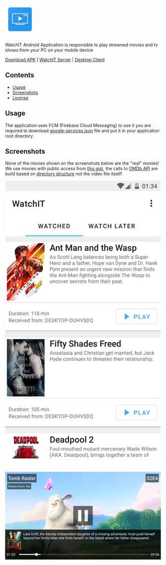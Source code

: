 # ![WatchIT](app/src/main/res/mipmap-xhdpi/ic_launcher.png)
WatchIT Android Application is responsible to play streamed movies and tv shows from your PC on your mobile device

[Download APK](https://github.com/tsvetilian-ty/WatchIt-Android-Client/releases) | [WatchIT Server](https://github.com/tsvetilian-ty/WatchIt-Server/) | [Desktop Client](https://raw.githubusercontent.com/tsvetilian-ty/WatchIt-Desktop-Client)

## Contents

- [Usage](#usage)
- [Screenshots](#screenshots)
- [License](LICENSE.md)

## Usage
The application uses FCM (Firebase Cloud Messaging) to use it you are required to download [google-services.json](https://support.google.com/firebase/answer/7015592?hl=en#android) file and put it in your application root directory

## Screenshots
None of the movies shown on the screenshots below are the "real" movies! 
We use movies with public access from [this gist](https://gist.github.com/jsturgis/3b19447b304616f18657), the calls to [OMDb API](http://www.omdbapi.com/) are build based on [directory structure](https://github.com/tsvetilian-ty/WatchIt-Desktop-Client/blob/master/README.md#user-guide) not the video file itself! 

![dashboard](screenshots/dashboard.png)
#
![player](screenshots/player.png)

